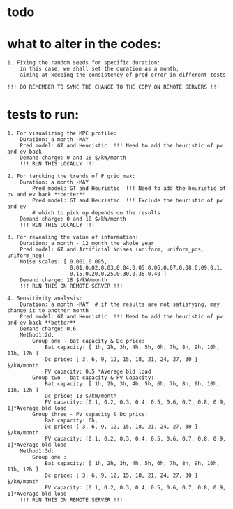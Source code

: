 # todo 

# what to alter in the codes:

    1. Fixing the random seeds for specific duration:
        in this case, we shall set the duration as a month,
        aiming at keeping the consistency of pred_error in different tests

    !!! DO REMEMBER TO SYNC THE CHANGE TO THE COPY ON REMOTE SERVERS !!!

# tests to run:

    1. For visualizing the MPC profile:
        Duration: a month -MAY
        Pred model: GT and Heuristic  !!! Need to add the heuristic of pv and ev back
        Demand charge: 0 and 18 $/kW/month 
        !!! RUN THIS LOCALLY !!!

    2. For tarcking the trends of P_grid_max:
        Duration: a month -MAY 
            Pred model: GT and Heuristic  !!! Need to add the heuristic of pv and ev back **better**
            Pred model: GT and Heuristic  !!! Exclude the heuristic of pv and ev
            # which to pick up depends on the results
        Demand charge: 0 and 18 $/kW/month 
        !!! RUN THIS LOCALLY !!!        

    3. For revealing the value of information:
        Duration: a month - 12 month the whole year
        Pred model: GT and Artificial Noises (uniform, uniform_pos, uniform_neg)
        Noise scales: [ 0.001,0.005,
                        0.01,0.02,0.03,0.04,0.05,0.06,0.07,0.08,0.09,0.1,
                        0.15,0.20,0.25,0.30,0.35,0.40 ]
        Demand charge: 18 $/kW/month 
        !!! RUN THIS ON REMOTE SERVER !!!        

    4. Sensitivity analysis:
        Duration: a month -MAY  # if the results are not satisfying, may change it to another month
        Pred model: GT and Heuristic  !!! Need to add the heuristic of pv and ev back **better**
        Demand charge: 0.6
        Method1:2d:
            Group one - bat capacity & Dc price:
                Bat capacity: [ 1h, 2h, 3h, 4h, 5h, 6h, 7h, 8h, 9h, 10h, 11h, 12h ]
                Dc price: [ 3, 6, 9, 12, 15, 18, 21, 24, 27, 30 ] $/kW/month 
                PV capacity: 0.5 *Average bld load 
            Group two - bat capacity & PV Capacity:
                Bat capacity: [ 1h, 2h, 3h, 4h, 5h, 6h, 7h, 8h, 9h, 10h, 11h, 12h ]
                Dc price: 18 $/kW/month 
                PV capacity: [0.1, 0.2, 0.3, 0.4, 0.5, 0.6, 0.7, 0.8, 0.9, 1]*Average bld load
            Group three - PV capacity & Dc price:
                Bat capacity: 6h,
                Dc price: [ 3, 6, 9, 12, 15, 18, 21, 24, 27, 30 ] $/kW/month 
                PV capacity: [0.1, 0.2, 0.3, 0.4, 0.5, 0.6, 0.7, 0.8, 0.9, 1]*Average bld load
        Method1:3d:
            Group one :
                Bat capacity: [ 1h, 2h, 3h, 4h, 5h, 6h, 7h, 8h, 9h, 10h, 11h, 12h ]
                Dc price: [ 3, 6, 9, 12, 15, 18, 21, 24, 27, 30 ] $/kW/month 
                PV capacity: [0.1, 0.2, 0.3, 0.4, 0.5, 0.6, 0.7, 0.8, 0.9, 1]*Average bld load
        !!! RUN THIS ON REMOTE SERVER !!!    

